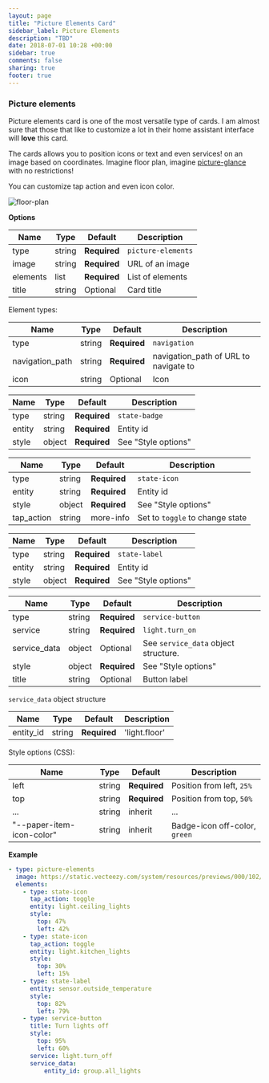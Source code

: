 ```yaml
---
layout: page
title: "Picture Elements Card"
sidebar_label: Picture Elements
description: "TBD"
date: 2018-07-01 10:28 +00:00
sidebar: true
comments: false
sharing: true
footer: true
---
```


### Picture elements

Picture elements card is one of the most versatile type of cards. I am almost sure that those that like to customize a lot in their home assistant interface will **love** this card. 

The cards allows you to position icons or text and even services! on an image based on coordinates. Imagine floor plan, imagine [picture-glance](card-picture-glance.md) with no restrictions!

You can customize tap action and even icon color.

![floor-plan](https://user-images.githubusercontent.com/7738048/42103244-26bec55a-7bd1-11e8-8bc9-6a130c513f9e.gif)

**Options**

| Name | Type | Default | Description
| ---- | ---- | ------- | -----------
| type | string | **Required** | `picture-elements`
| image | string | **Required** | URL of an image
| elements | list | **Required** | List of elements
| title | string | Optional | Card title

Element types:

| Name | Type | Default | Description
| ---- | ---- | ------- | -----------
| type | string | **Required** | `navigation`
| navigation_path | string | **Required** | navigation_path of URL to navigate to
| icon | string | Optional | Icon

| Name | Type | Default | Description
| ---- | ---- | ------- | -----------
| type | string | **Required** | `state-badge`
| entity | string | **Required** | Entity id
| style | object | **Required** | See "Style options"

| Name | Type | Default | Description
| ---- | ---- | ------- | -----------
| type | string | **Required** | `state-icon`
| entity | string | **Required** | Entity id
| style | object | **Required** | See "Style options"
| tap_action | string | more-info | Set to `toggle` to change state

| Name | Type | Default | Description
| ---- | ---- | ------- | -----------
| type | string | **Required** | `state-label`
| entity | string | **Required** | Entity id
| style | object | **Required** | See "Style options"

| Name | Type | Default | Description
| ---- | ---- | ------- | -----------
| type | string | **Required** | `service-button`
| service | string | **Required** | `light.turn_on`
| service_data | object | Optional | See `service_data` object structure.
| style | object | **Required** | See "Style options"
| title | string | Optional | Button label

`service_data` object structure

| Name | Type | Default | Description
| ---- | ---- | ------- | -----------
| entity_id | string | **Required** | 'light.floor'

Style options (CSS):

| Name | Type | Default | Description
| ---- | ---- | ------- | -----------
| left | string | **Required** | Position from left, `25%`
| top | string | **Required** | Position from top, `50%`
| ... | string | inherit | ...
| "--paper-item-icon-color" | string | inherit | Badge-icon off-color, `green`

**Example**

```yaml
- type: picture-elements
  image: https://static.vecteezy.com/system/resources/previews/000/102/594/large_2x/free-floor-plan-vector.jpg
  elements:
    - type: state-icon
      tap_action: toggle
      entity: light.ceiling_lights
      style:
        top: 47%
        left: 42%
    - type: state-icon
      tap_action: toggle
      entity: light.kitchen_lights
      style:
        top: 30%
        left: 15%
    - type: state-label
      entity: sensor.outside_temperature
      style:
        top: 82%
        left: 79%
    - type: service-button
      title: Turn lights off
      style:
        top: 95%
        left: 60%
      service: light.turn_off
      service_data:
          entity_id: group.all_lights
```
